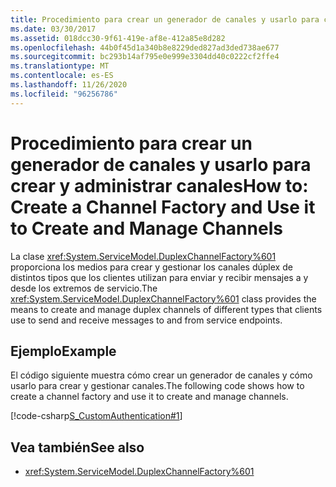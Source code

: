 ```yaml
---
title: Procedimiento para crear un generador de canales y usarlo para crear y administrar canales
ms.date: 03/30/2017
ms.assetid: 018dcc30-9f61-419e-af8e-412a85e8d282
ms.openlocfilehash: 44b0f45d1a340b8e8229ded827ad3ded738ae677
ms.sourcegitcommit: bc293b14af795e0e999e3304dd40c0222cf2ffe4
ms.translationtype: MT
ms.contentlocale: es-ES
ms.lasthandoff: 11/26/2020
ms.locfileid: "96256786"
---
```

# <a name="how-to-create-a-channel-factory-and-use-it-to-create-and-manage-channels"></a><span data-ttu-id="bd589-102">Procedimiento para crear un generador de canales y usarlo para crear y administrar canales</span><span class="sxs-lookup"><span data-stu-id="bd589-102">How to: Create a Channel Factory and Use it to Create and Manage Channels</span></span>

<span data-ttu-id="bd589-103">La clase <xref:System.ServiceModel.DuplexChannelFactory%601> proporciona los medios para crear y gestionar los canales dúplex de distintos tipos que los clientes utilizan para enviar y recibir mensajes a y desde los extremos de servicio.</span><span class="sxs-lookup"><span data-stu-id="bd589-103">The <xref:System.ServiceModel.DuplexChannelFactory%601> class provides the means to create and manage duplex channels of different types that clients use to send and receive messages to and from service endpoints.</span></span>  
  
## <a name="example"></a><span data-ttu-id="bd589-104">Ejemplo</span><span class="sxs-lookup"><span data-stu-id="bd589-104">Example</span></span>  

 <span data-ttu-id="bd589-105">El código siguiente muestra cómo crear un generador de canales y cómo usarlo para crear y gestionar canales.</span><span class="sxs-lookup"><span data-stu-id="bd589-105">The following code shows how to create a channel factory and use it to create and manage channels.</span></span>  
  
 [!code-csharp[S_CustomAuthentication#1](../../../../samples/snippets/csharp/VS_Snippets_CFX/s_customauthentication/cs/instance.cs#1)]  
  
## <a name="see-also"></a><span data-ttu-id="bd589-106">Vea también</span><span class="sxs-lookup"><span data-stu-id="bd589-106">See also</span></span>

- <xref:System.ServiceModel.DuplexChannelFactory%601>
